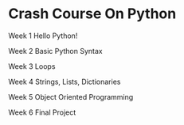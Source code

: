 # Crash Course On Python
Week 1 Hello Python!

Week 2 Basic Python Syntax

Week 3 Loops

Week 4 Strings, Lists, Dictionaries 

Week 5 Object Oriented Programming

Week 6 Final Project
